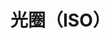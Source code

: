 <!--
 * @Author: tangdaoyong
 * @Date: 2021-02-18 10:17:00
 * @LastEditors: tangdaoyong
 * @LastEditTime: 2021-02-18 10:17:25
 * @Description: 光圈
-->
# 光圈（ISO）